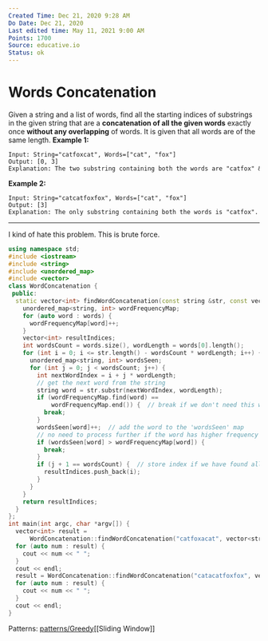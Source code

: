 ```yaml
---
Created Time: Dec 21, 2020 9:28 AM
Do Date: Dec 21, 2020
Last edited time: May 11, 2021 9:00 AM
Points: 1700
Source: educative.io
Status: ok
---
```


# Words Concatenation

Given a string and a list of words, find all the starting indices of substrings in the given string that are a **concatenation of all the given words** exactly once **without any overlapping** of words. It is given that all words are of the same length.
**Example 1:**
```
Input: String="catfoxcat", Words=["cat", "fox"]
Output: [0, 3]
Explanation: The two substring containing both the words are "catfox" & "foxcat".
```
**Example 2:**
```
Input: String="catcatfoxfox", Words=["cat", "fox"]
Output: [3]
Explanation: The only substring containing both the words is "catfox".
```
---
I kind of hate this problem. This is brute force.
```cpp
using namespace std;
#include <iostream>
#include <string>
#include <unordered_map>
#include <vector>
class WordConcatenation {
 public:
  static vector<int> findWordConcatenation(const string &str, const vector<string> &words) {
    unordered_map<string, int> wordFrequencyMap;
    for (auto word : words) {
      wordFrequencyMap[word]++;
    }
    vector<int> resultIndices;
    int wordsCount = words.size(), wordLength = words[0].length();
    for (int i = 0; i <= str.length() - wordsCount * wordLength; i++) {
      unordered_map<string, int> wordsSeen;
      for (int j = 0; j < wordsCount; j++) {
        int nextWordIndex = i + j * wordLength;
        // get the next word from the string
        string word = str.substr(nextWordIndex, wordLength);
        if (wordFrequencyMap.find(word) ==
            wordFrequencyMap.end()) {  // break if we don't need this word
          break;
        }
        wordsSeen[word]++;  // add the word to the 'wordsSeen' map
        // no need to process further if the word has higher frequency than required
        if (wordsSeen[word] > wordFrequencyMap[word]) {
          break;
        }
        if (j + 1 == wordsCount) {  // store index if we have found all the words
          resultIndices.push_back(i);
        }
      }
    }
    return resultIndices;
  }
};
int main(int argc, char *argv[]) {
  vector<int> result =
      WordConcatenation::findWordConcatenation("catfoxacat", vector<string>{"cat", "fox"});
  for (auto num : result) {
    cout << num << " ";
  }
  cout << endl;
  result = WordConcatenation::findWordConcatenation("catacatfoxfox", vector<string>{"cat", "fox"});
  for (auto num : result) {
    cout << num << " ";
  }
  cout << endl;
}
```
Patterns: [patterns/Greedy](patterns/Greedy.md)[[Sliding Window]]